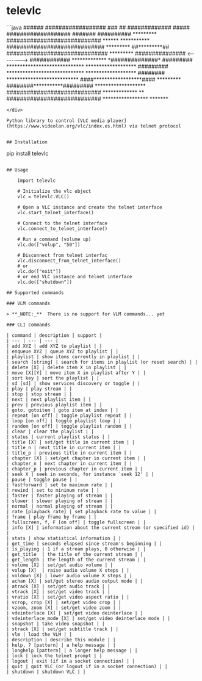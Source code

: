 # televlc

<div>
```java
                                                      ######                 
                                                ##################           
             ###                                ##    #############          
            #####                               ###################          
           #######                                       ##########          
          *********                    ############################  ****** 
         ***********                  ############################# *********
        ##*********##                ##############################  *********
       ###############   <-------->  ############                 *************
      *##############*                #########   *****************************
     *******************               ######### *****************************
     *******************                ######## ***************************  
 ####******************####                     *********                    
########***********#########                    *******************          
############################                    *************    **          
############################                     *****************
                                                      *******


```
</div>

Python library to control [VLC media player](https://www.videolan.org/vlc/index.es.html) via telnet protocol


## Installation

```
pip install televlc
```

## Usage

    import televlc

    # Initialize the vlc object
    vlc = televlc.VLC()

    # Open a VLC instance and create the telnet interface
    vlc.start_telnet_interface()

    # Connect to the telnet interface
    vlc.connect_to_telnet_interface()

    # Run a command (volume up)
    vlc.do(["volup", "50"])

    # Disconnect from telnet interfac
    vlc.disconnect_from_telnet_interface()
    # or
    vlc.do(["exit"])
    # or end VLC instance and telnet interface
    vlc.do(["shutdown"])

## Supported commands

### VLM commands

> **_NOTE:_**  There is no support for VLM commands... yet

### CLI commands

| command | description | support |
| --- | --- | --- |
| add XYZ | add XYZ to playlist | |
| enqueue XYZ | queue XYZ to playlist | |
| playlist | show items currently in playlist | |
| search [string] | search for items in playlist (or reset search) | |
| delete [X] | delete item X in playlist | |
| move [X][Y] | move item X in playlist after Y | |
| sort key | sort the playlist | |
| sd [sd] | show services discovery or toggle | |
| play | play stream | |
| stop | stop stream | |
| next | next playlist item | |
| prev | previous playlist item | |
| goto, gotoitem | goto item at index | |
| repeat [on off] | toggle playlist repeat | |
| loop [on off] | toggle playlist loop | |
| random [on off] | toggle playlist random | |
| clear | clear the playlist | |
| status | current playlist status | |
| title [X] | set/get title in current item | |
| title_n | next title in current item | |
| title_p | previous title in current item | |
| chapter [X] | set/get chapter in current item | |
| chapter_n | next chapter in current item | |
| chapter_p | previous chapter in current item | |
| seek X | seek in seconds, for instance `seek 12' | |
| pause | toggle pause | |
| fastforward | set to maximum rate | |
| rewind | set to minimum rate | |
| faster | faster playing of stream | |
| slower | slower playing of stream | |
| normal | normal playing of stream | |
| rate [playback_rate] | set playback rate to value | |
| frame | play frame by frame | |
| fullscreen, f, F [on off] | toggle fullscreen | |
| info [X] | information about the current stream (or specified id) | |
| stats | show statistical information | |
| get_time | seconds elapsed since stream's beginning | |
| is_playing | 1 if a stream plays, 0 otherwise | |
| get_title  | the title of the current stream | |
| get_length | the length of the current stream | |
| volume [X] | set/get audio volume | |
| volup [X]  | raise audio volume X steps | |
| voldown [X] | lower audio volume X steps | |
| achan [X] | set/get stereo audio output mode | |
| atrack [X] | set/get audio track | |
| vtrack [X] | set/get video track | |
| vratio [X] | set/get video aspect ratio | |
| vcrop, crop [X] | set/get video crop | |
| vzoom, zoom [X] | set/get video zoom | |
| vdeinterlace [X] | set/get video deinterlace | |
| vdeinterlace_mode [X] | set/get video deinterlace mode | |
| snapshot | take video snapshot | |
| strack [X] | set/get subtitle track | |
| vlm | load the VLM | |
| description | describe this module | |
| help, ? [pattern] | a help message | |
| longhelp [pattern] | a longer help message | |
| lock | lock the telnet prompt | |
| logout | exit (if in a socket connection) | |
| quit | quit VLC (or logout if in a socket connection) | |
| shutdown | shutdown VLC | |


